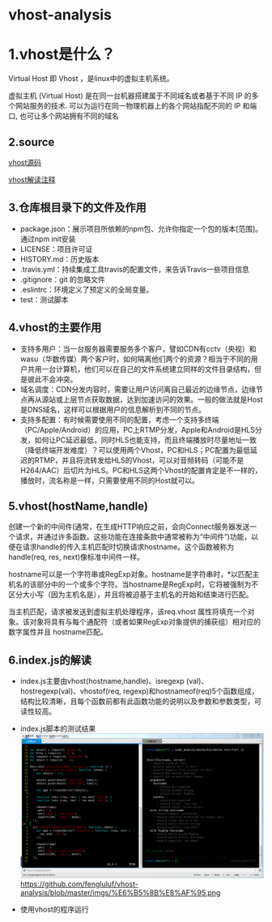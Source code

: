 # vhost-analysis

# 1.vhost是什么？
Virtual Host 即 Vhost ，是linux中的虚拟主机系统。

虚拟主机 (Virtual Host) 是在同一台机器搭建属于不同域名或者基于不同 IP 的多个网站服务的技术. 可以为运行在同一物理机器上的各个网站指配不同的 IP 和端口, 也可让多个网站拥有不同的域名

## 2.source
[vhost源码](https://github.com/fengluluf/vhost-analysis/blob/master/scorce%20code/index.js)

[vhost解读注释](https://github.com/fengluluf/vhost-analysis/blob/master/vhost-analysis.js)

## 3.仓库根目录下的文件及作用
- package.json：展示项目所依赖的npm包、允许你指定一个包的版本[范围]。通过npm init安装
- LICENSE：项目许可证
- HISTORY.md：历史版本
- .travis.yml：持续集成工具travis的配置文件，来告诉Travis一些项目信息
- .gitignore：git 的忽略文件
- .eslintrc：环境定义了预定义的全局变量。
- test：测试脚本

## 4.vhost的主要作用
- 支持多用户：当一台服务器需要服务多个客户，譬如CDN有cctv（央视）和wasu（华数传媒）两个客户时，如何隔离他们两个的资源？相当于不同的用户共用一台计算机，他们可以在自己的文件系统建立同样的文件目录结构，但是彼此不会冲突。
- 域名调度：CDN分发内容时，需要让用户访问离自己最近的边缘节点，边缘节点再从源站或上层节点获取数据，达到加速访问的效果。一般的做法就是Host是DNS域名，这样可以根据用户的信息解析到不同的节点。
- 支持多配置：有时候需要使用不同的配置，考虑一个支持多终端（PC/Apple/Android）的应用，PC上RTMP分发，Apple和Android是HLS分发，如何让PC延迟最低，同时HLS也能支持，而且终端播放时尽量地址一致（降低终端开发难度）？可以使用两个Vhost，PC和HLS；PC配置为最低延迟的RTMP，并且将流转发给HLS的Vhost，可以对音频转码（可能不是H264/AAC）后切片为HLS。PC和HLS这两个Vhost的配置肯定是不一样的，播放时，流名称是一样，只需要使用不同的Host就可以。

## 5.vhost(hostName,handle)
创建一个新的中间件(通常，在生成HTTP响应之前，会向Connect服务器发送一个请求，并通过许多函数。这些功能在连接条款中通常被称为“中间件”)功能，以便在请求handle的传入主机匹配时切换请求hostname。这个函数被称为 handle(req, res, next)像标准中间件一样。

hostname可以是一个字符串或RegExp对象。hostname是字符串时，*以匹配主机名的该部分中的一个或多个字符。当hostname是RegExp时，它将被强制为不区分大小写（因为主机名是），并且将被迫基于主机名的开始和结束进行匹配。

当主机匹配，请求被发送到虚拟主机处理程序，该req.vhost 属性将填充一个对象。该对象将具有与每个通配符（或者如果RegExp对象提供的捕获组）相对应的数字属性并且 hostname匹配。

## 6.index.js的解读
- index.js主要由vhost(hostname,handle)、isregexp (val)、hostregexp(val)、vhostof(req, regexp)和hostnameof(req)5个函数组成，结构比较清晰，且每个函数前都有此函数功能的说明以及参数和参数类型，可读性较高。

- index.js脚本的测试结果
![image](https://github.com/fengluluf/vhost-analysis/blob/master/imgs/%E6%B5%8B%E8%AF%95.png)
https://github.com/fengluluf/vhost-analysis/blob/master/imgs/%E6%B5%8B%E8%AF%95.png
- 使用vhost的程序运行







